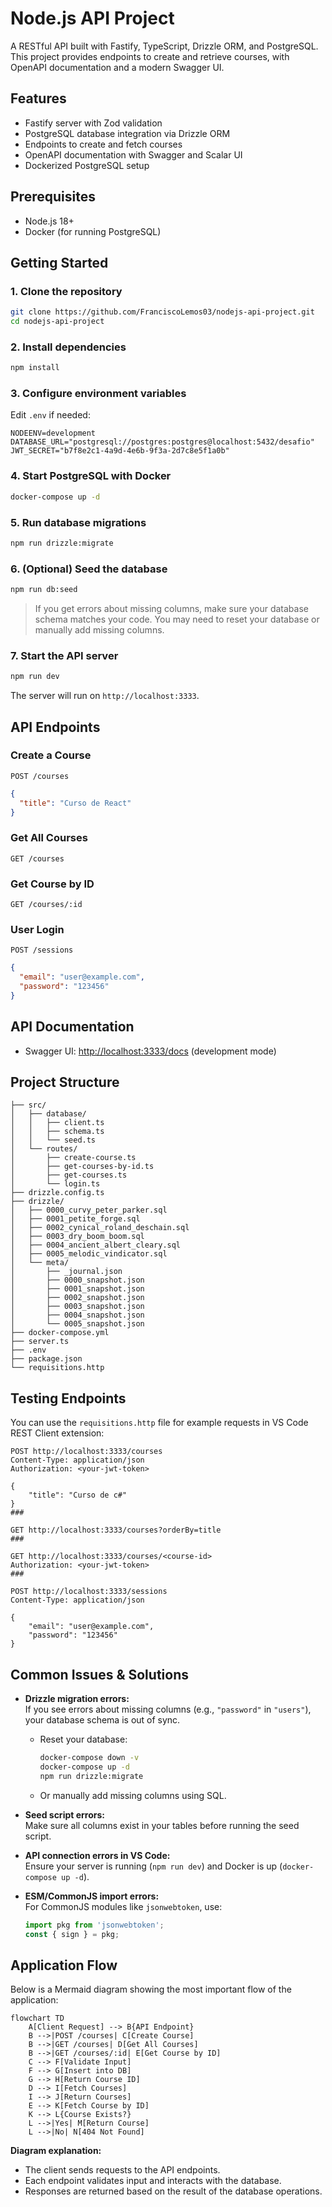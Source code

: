 # Node.js API Project

A RESTful API built with Fastify, TypeScript, Drizzle ORM, and PostgreSQL. This project provides endpoints to create and retrieve courses, with OpenAPI documentation and a modern Swagger UI.

## Features
- Fastify server with Zod validation
- PostgreSQL database integration via Drizzle ORM
- Endpoints to create and fetch courses
- OpenAPI documentation with Swagger and Scalar UI
- Dockerized PostgreSQL setup

## Prerequisites
- Node.js 18+
- Docker (for running PostgreSQL)

## Getting Started

### 1. Clone the repository
```sh
git clone https://github.com/FranciscoLemos03/nodejs-api-project.git
cd nodejs-api-project
```

### 2. Install dependencies
```sh
npm install
```

### 3. Configure environment variables
Edit `.env` if needed:
```
NODEENV=development
DATABASE_URL="postgresql://postgres:postgres@localhost:5432/desafio"
JWT_SECRET="b7f8e2c1-4a9d-4e6b-9f3a-2d7c8e5f1a0b"
```

### 4. Start PostgreSQL with Docker
```sh
docker-compose up -d
```

### 5. Run database migrations
```sh
npm run drizzle:migrate
```

### 6. (Optional) Seed the database
```sh
npm run db:seed
```
> If you get errors about missing columns, make sure your database schema matches your code. You may need to reset your database or manually add missing columns.

### 7. Start the API server
```sh
npm run dev
```

The server will run on `http://localhost:3333`.

## API Endpoints

### Create a Course
`POST /courses`
```json
{
  "title": "Curso de React"
}
```

### Get All Courses
`GET /courses`

### Get Course by ID
`GET /courses/:id`

### User Login
`POST /sessions`
```json
{
  "email": "user@example.com",
  "password": "123456"
}
```

## API Documentation
- Swagger UI: [http://localhost:3333/docs](http://localhost:3333/docs) (development mode)

## Project Structure
```
├── src/
│   ├── database/
│   │   ├── client.ts
│   │   ├── schema.ts
│   │   └── seed.ts
│   └── routes/
│       ├── create-course.ts
│       ├── get-courses-by-id.ts
│       ├── get-courses.ts
│       └── login.ts
├── drizzle.config.ts
├── drizzle/
│   ├── 0000_curvy_peter_parker.sql
│   ├── 0001_petite_forge.sql
│   ├── 0002_cynical_roland_deschain.sql
│   ├── 0003_dry_boom_boom.sql
│   ├── 0004_ancient_albert_cleary.sql
│   ├── 0005_melodic_vindicator.sql
│   └── meta/
│       ├── _journal.json
│       ├── 0000_snapshot.json
│       ├── 0001_snapshot.json
│       ├── 0002_snapshot.json
│       ├── 0003_snapshot.json
│       ├── 0004_snapshot.json
│       └── 0005_snapshot.json
├── docker-compose.yml
├── server.ts
├── .env
├── package.json
└── requisitions.http
```

## Testing Endpoints

You can use the `requisitions.http` file for example requests in VS Code REST Client extension:

```http
POST http://localhost:3333/courses
Content-Type: application/json
Authorization: <your-jwt-token>

{
    "title": "Curso de c#"
}
###

GET http://localhost:3333/courses?orderBy=title
###

GET http://localhost:3333/courses/<course-id>
Authorization: <your-jwt-token>
###

POST http://localhost:3333/sessions
Content-Type: application/json

{
    "email": "user@example.com",
    "password": "123456"
}
```

## Common Issues & Solutions

- **Drizzle migration errors:**  
  If you see errors about missing columns (e.g., `"password"` in `"users"`), your database schema is out of sync.  
  - Reset your database:  
    ```sh
    docker-compose down -v
    docker-compose up -d
    npm run drizzle:migrate
    ```
  - Or manually add missing columns using SQL.

- **Seed script errors:**  
  Make sure all columns exist in your tables before running the seed script.

- **API connection errors in VS Code:**  
  Ensure your server is running (`npm run dev`) and Docker is up (`docker-compose up -d`).

- **ESM/CommonJS import errors:**  
  For CommonJS modules like `jsonwebtoken`, use:
  ```typescript
  import pkg from 'jsonwebtoken';
  const { sign } = pkg;
  ```

## Application Flow

Below is a Mermaid diagram showing the most important flow of the application:

```mermaid
flowchart TD
    A[Client Request] --> B{API Endpoint}
    B -->|POST /courses| C[Create Course]
    B -->|GET /courses| D[Get All Courses]
    B -->|GET /courses/:id| E[Get Course by ID]
    C --> F[Validate Input]
    F --> G[Insert into DB]
    G --> H[Return Course ID]
    D --> I[Fetch Courses]
    I --> J[Return Courses]
    E --> K[Fetch Course by ID]
    K --> L{Course Exists?}
    L -->|Yes| M[Return Course]
    L -->|No| N[404 Not Found]
```

**Diagram explanation:**
- The client sends requests to the API endpoints.
- Each endpoint validates input and interacts with the database.
- Responses are returned based on the result of the database operations.
